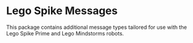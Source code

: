 Lego Spike Messages
======================

This package contains additional message types tailored for use with the Lego Spike Prime and Lego Mindstorms robots.
